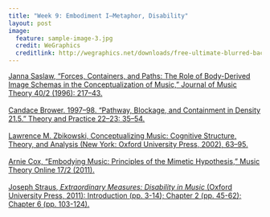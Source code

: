 ```yaml
---
title: "Week 9: Embodiment I—Metaphor, Disability"
layout: post
image:
  feature: sample-image-3.jpg
  credit: WeGraphics
  creditlink: http://wegraphics.net/downloads/free-ultimate-blurred-background-pack/
---
```


[Janna Saslaw, “Forces, Containers, and Paths: The Role of Body-Derived Image Schemas in the Conceptualization of Music,” Journal of Music Theory 40/2 (1996): 217–43.](https://www.dropbox.com/s/5d915kiv31ti32g/Saslaw-Forces%2C%20Containers%2C%20and%20Paths%20%281996%29.pdf?dl=0) 
<br><br>
[Candace Brower. 1997–98. “Pathway, Blockage, and Containment in Density 21.5.” Theory and Practice 22–23: 35–54.](https://www.dropbox.com/s/1n40fcxot0khspp/Brower%2C%20Pathway%2C%20Blockage%2C%20and%20Containment.pdf?dl=0)
<br><br>
[Lawrence M. Zbikowski, Conceptualizing Music: Cognitive Structure, Theory, and Analysis (New York: Oxford University Press, 2002), 63–95.](https://www.dropbox.com/s/2ptnxssjgt17pdi/Zbikowski%2C%20Conceptualizing%20music.pdf?dl=0) 
<br><br>
[Arnie Cox, “Embodying Music: Principles of the Mimetic Hypothesis,” Music Theory Online 17/2 (2011).](http://www.mtosmt.org/issues/mto.11.17.2/mto.11.17.2.cox.html) 
<br><br>
[Joseph Straus, *Extraordinary Measures: Disability in Music* (Oxford University Press, 2011): Introduction (pp. 3-14); Chapter 2 (pp. 45-62); Chapter 6 (pp. 103-124).](https://www.dropbox.com/s/7u62a8tx92pukdt/Straus%2C%20Disability.pdf?dl=0)   
